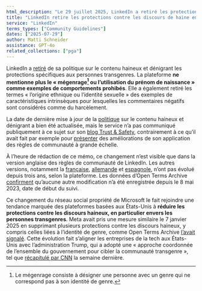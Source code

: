 ```yaml
---
html_description: "Le 29 juillet 2025, LinkedIn a retiré les protections envers les personnes transgenres de sa politique sur le contenu haineux et dénigrant."
title: "LinkedIn retire les protections contre les discours de haine envers les personnes transgenres"
service: "LinkedIn"
terms_types: ["Community Guidelines"]
dates: ["2025-07-29"]
author: Matti Schneider
assistance: GPT-4o
related_collections: ["pga"]
---
```


LinkedIn a [retiré](https://github.com/OpenTermsArchive/pga-versions/commit/537447facc3a1922e77cfc7fe90b0fc69414b613#diff-88386d527dff09b9311f1e66713dff8eebbf339a52952a1b2376eb198d34a60fL313) de sa politique sur le contenu haineux et dénigrant les protections spécifiques aux personnes transgenres. La plateforme **ne mentionne plus le « mégenrage[^misgendering] ou l’utilisation du prénom de naissance » comme exemples de comportements prohibés**. Elle a également retiré les termes « l’origine ethnique ou l’identité sexuelle » des exemples de caractéristiques intrinsèques pour lesquelles les commentaires négatifs sont considérés comme du harcèlement.

La date de dernière mise à jour de la [politique](https://www.linkedin.com/help/linkedin/answer/a1339812/?lang=fr-FR) sur le contenu haineux et dénigrant a bien été actualisée, mais le service n’a pas communiqué publiquement à ce sujet sur son [blog Trust & Safety](https://www.linkedin.com/blog/engineering/trust-and-safety), contrairement à ce qu’il avait fait par exemple pour [présenter](https://www.linkedin.com/blog/engineering/trust-and-safety/evolution-enforcing-our-professional-community-policies-at-scale) des améliorations de son application des règles de communauté à grande échelle.

À l’heure de rédaction de ce mémo, ce changement n’est visible que dans la version anglaise des règles de communauté de LinkedIn. Les autres versions, notamment la [française](https://www.linkedin.com/help/linkedin/answer/a1339812/?lang=fr-FR), [allemande](https://www.linkedin.com/help/linkedin/answer/a1339812/?lang=de-DE) et [espagnole](https://www.linkedin.com/help/linkedin/answer/a1339812/?lang=es-ES), n’ont pas évolué depuis trois ans, selon la plateforme. Les données d’Open Terms Archive [confirment](https://github.com/OpenTermsArchive/pga-versions/commits/main/LinkedIn/Community%20Guidelines.md) qu’aucune autre modification n’a été enregistrée depuis le 8 mai 2023, date de début du suivi.

Ce changement du réseau social propriété de Microsoft le fait rejoindre une tendance marquée des plateformes basées aux États-Unis à **réduire les protections contre les discours haineux, en particulier envers les personnes transgenres**. Meta avait pris une mesure similaire le 7 janvier 2025 en supprimant plusieurs protections contre les discours haineux, y compris celles liées à l’identité de genre, comme Open Terms Archive [l’avait signalé](https://opentermsarchive.org/fr/memos/meta-retire-des-protections-contre-les-discours-haineux/). Cette évolution fait s’aligner les entreprises de la tech aux États-Unis avec l’administration Trump, qui a adopté une « approche coordonnée de l’ensemble du gouvernement pour cibler la communauté transgenre », tel que [récapitulé par CNN](https://edition.cnn.com/2025/07/21/health/trans-community-trump-all-of-government) la semaine dernière.

[^misgendering]: Le mégenrage consiste à désigner une personne avec un genre qui ne correspond pas à son identité de genre.
